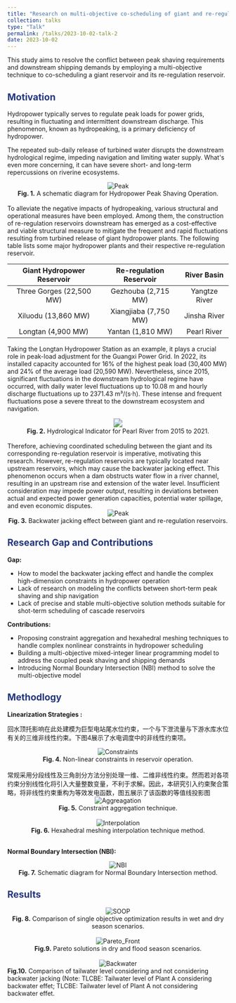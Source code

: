```yaml
---
title: "Research on multi-objective co-scheduling of giant and re-regulation reservoirs"
collection: talks
type: "Talk"
permalink: /talks/2023-10-02-talk-2
date: 2023-10-02
---
```


This study aims to resolve the conflict between peak shaving requirements and downstream shipping demands by employing a multi-objective technique to co-scheduling a giant reservoir and its re-regulation reservoir.

<h2 style="color: #24367d;">Motivation</h2>

Hydropower typically serves to regulate peak loads for power grids, resulting in fluctuating and intermittent downstream discharge. This phenomenon, known as hydropeaking, is a primary deficiency of hydropower. 

The repeated sub-daily release of turbined water disrupts the downstream hydrological regime, impeding navigation and limiting water supply. What's even more concerning, it can have severe short- and long-term repercussions on riverine ecosystems.

<div style="text-align: center;">
  <img src="http://prelude0324.github.io/academic_pages/images/research_4_fig_1.svg#pic_center" alt="Peak" style="max-width: 50%; height: auto;" />
</div>

<div style="text-align: center;">
<b>Fig. 1.</b> A schematic diagram for Hydropower Peak Shaving Operation.
</div><br/>
To alleviate the negative impacts of hydropeaking, various structural and operational measures have been employed. Among them, the construction of re-regulation reservoirs downstream has emerged as a cost-effective and viable structural measure to mitigate the frequent and rapid fluctuations resulting from turbined release of giant hydropower plants. The following table lists some major hydropower plants and their respective re-regulation reservoir.

| Giant Hydropower Reservoir | Re-regulation Reservoir |  River Basin  |
| :------------------------: | :---------------------: | :-----------: |
|  Three Gorges (22,500 MW)  |   Gezhouba (2,715 MW)   | Yangtze River |
|    Xiluodu (13,860 MW)     |  Xiangjiaba (7,750 MW)  | Jinsha River  |
|    Longtan   (4,900 MW)    |    Yantan (1,810 MW)    |  Pearl River  |

Taking the Longtan Hydropower Station as an example, it plays a crucial role in peak-load adjustment for the Guangxi Power Grid. In 2022, its installed capacity accounted for 16% of the highest peak load (30,400 MW) and 24% of the average load (20,590 MW). Nevertheless, since 2015, significant fluctuations in the downstream hydrological regime have occurred, with daily water level fluctuations up to 10.08 m and hourly discharge fluctuations up to 2371.43 m³/(s·h). These intense and frequent fluctuations pose a severe threat to the downstream ecosystem and navigation. 

<div style="text-align: center;">
  <img src="http://prelude0324.github.io/academic_pages/images/research_4_fig_3.svg#pic_center" style="zoom:125%;">
</div>

<div style="text-align: center;">
<b>Fig. 2.</b> Hydrological Indicator for Pearl River from 2015 to 2021.
</div><br/>
Therefore, achieving coordinated scheduling between the giant and its corresponding re-regulation reservoir is imperative, motivating this research. However, re-regulation reservoirs are typically located near upstream reservoirs, which may cause the backwater jacking effect. This phenomenon occurs when a dam obstructs water flow in a river channel, resulting in an upstream rise and extension of the water level. Insufficient consideration may impede power output, resulting in deviations between actual and expected power generation capacities, potential water spillage, and even economic disputes.

<div style="text-align: center;">
  <img src="http://prelude0324.github.io/academic_pages/images/research_4_fig_2.svg#pic_center" alt="Peak" style="max-width: 50%; height: auto;" />
</div>

<div style="text-align: center;">
<b>Fig. 3.</b> Backwater jacking effect between giant and re-regulation reservoirs.
</div>

<h2 style="color: #24367d;">Research Gap and Contributions</h2>

**Gap:**

- How to model the backwater jacking effect and handle the complex high-dimension constraints in hydropower operation
- Lack of research on modeling the conflicts between short-term peak shaving and ship navigation
- Lack of precise and stable multi-objective solution methods suitable for shot-term scheduling of cascade reservoirs

**Contributions:**

- Proposing constraint aggregation and hexahedral meshing techniques to handle complex nonlinear constraints in hydropower scheduling
- Building a multi-objective mixed-integer linear programming model to address the coupled peak shaving and shipping demands
- Introducing Normal Boundary Intersection (NBI) method to solve the multi-objective model

<h2 style="color: #24367d;">Methodlogy</h2>

**Linearization Strategies :**

回水顶托影响在此处建模为巨型电站尾水位约束，一个与下泄流量与下游水库水位有关的三维非线性约束。下图4展示了水电调度中的非线性约束项。

<div style="text-align: center;">
  <img src="http://prelude0324.github.io/academic_pages/images/research_4_fig_7.svg#pic_center" alt="Constraints" style="max-width: 50%; height: auto;" />
</div>
<div style="text-align: center;">
<b>Fig. 4.</b> Non-linear constraints in reservoir operation.
</div><br/>
常规采用分段线性及三角剖分方法分别处理一维、二维非线性约束。然而若对各项约束分别线性化将引入大量整数变量，不利于求解。因此，本研究引入约束聚合策略，将非线性约束重构为等效发电函数，图五展示了该函数的等值线投影图
<div style="text-align: center;">
  <img src="http://prelude0324.github.io/academic_pages/images/research_4_fig_4.svg#pic_center" alt="Aggreagation" style="max-width: 100%; height: auto;" />
</div>

<div style="text-align: center;">
<b>Fig. 5.</b> Constraint aggregation technique.
</div><br/>

<div style="text-align: center;">
  <img src="http://prelude0324.github.io/academic_pages/images/research_4_fig_5.svg#pic_center" alt="Interpolation" style="max-width: 80%; height: auto;" />
</div>
<div style="text-align: center;">
<b>Fig. 6.</b> Hexahedral meshing interpolation technique method.
</div><br/>

**Normal Boundary Intersection (NBI):**

<div style="text-align: center;">
  <img src="http://prelude0324.github.io/academic_pages/images/research_4_fig_6.svg#pic_center" alt="NBI" style="max-width: 50%; height: auto;" />
</div>
<div style="text-align: center;">
<b>Fig. 7.</b> Schematic diagram for Normal Boundary Intersection method.
</div>


<h2 style="color: #24367d;">Results</h2>

<div style="text-align: center;">
  <img src="http://prelude0324.github.io/academic_pages/images/research_4_fig_8.svg#pic_center" alt="SOOP" style="max-width: 100%; height: auto;" />
</div>
<div style="text-align: center;">
<b>Fig. 8.</b> Comparison of single objective optimization results in wet and dry season scenarios.
</div><br/>


<div style="text-align: center;">
  <img src="http://prelude0324.github.io/academic_pages/images/research_4_fig_9.svg#pic_center" alt="Pareto_Front" style="max-width: 40%; height: auto;" />
</div>
<div style="text-align: center;">
<b>Fig.9.</b> Pareto solutions in dry and flood season scenarios.
</div><br/>




<div style="text-align: center;">
  <img src="http://prelude0324.github.io/academic_pages/images/research_4_fig_10.svg#pic_center" alt="Backwater" style="max-width: 100%; height: auto;" />
</div>


<div style="text-align: left;">
<b>Fig.10.</b> Comparison of tailwater level considering and not considering backwater jacking (Note: TLCBE: Tailwater level of Plant A considering backwater effet; TLCBE: Tailwater level of Plant A not considering backwater effet.
</div><br/>

